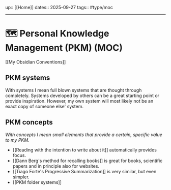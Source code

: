 up:: [[Home]]
dates:: 2025-09-27
tags:: #type/moc 

---
# 🗺️ Personal Knowledge Management (PKM) (MOC)

[[My Obsidian Conventions]]

## PKM systems
With systems I mean full blown systems that are thought through completely. Systems developed by others can be a great starting point or provide inspiration. However, my own system will most likely not be an exact copy of someone else' system.

## PKM concepts
*With concepts I mean small elements that provide a certain, specific value to my PKM.*

- [[Reading with the intention to write about it]] automatically provides focus.
- [[Dann Berg's method for recalling books]] is great for books, scientific papers and in principle also for websites.
- [[Tiago Forte's Progressive Summarization]] is very similar, but even simpler.
- [[PKM folder systems]]
